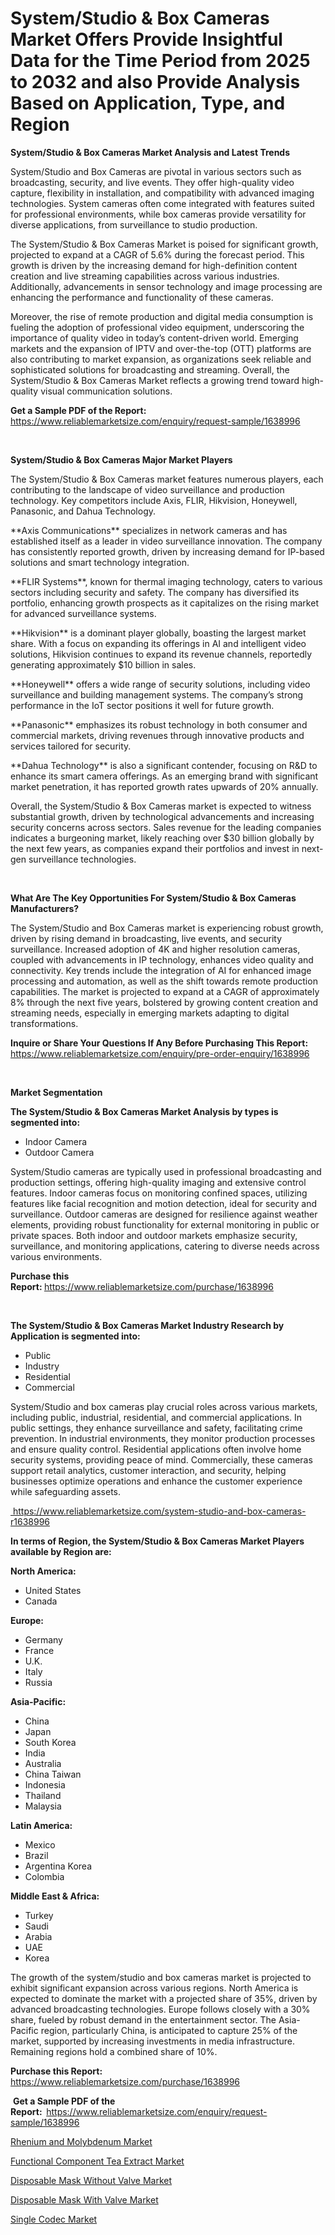 <p><h1>System/Studio & Box Cameras Market Offers Provide Insightful Data for the Time Period from 2025 to 2032 and also Provide Analysis Based on Application, Type, and Region</h1></p><p><strong>System/Studio & Box Cameras Market Analysis and Latest Trends</strong></p>
<p><p>System/Studio and Box Cameras are pivotal in various sectors such as broadcasting, security, and live events. They offer high-quality video capture, flexibility in installation, and compatibility with advanced imaging technologies. System cameras often come integrated with features suited for professional environments, while box cameras provide versatility for diverse applications, from surveillance to studio production.</p><p>The System/Studio & Box Cameras Market is poised for significant growth, projected to expand at a CAGR of 5.6% during the forecast period. This growth is driven by the increasing demand for high-definition content creation and live streaming capabilities across various industries. Additionally, advancements in sensor technology and image processing are enhancing the performance and functionality of these cameras.</p><p>Moreover, the rise of remote production and digital media consumption is fueling the adoption of professional video equipment, underscoring the importance of quality video in today’s content-driven world. Emerging markets and the expansion of IPTV and over-the-top (OTT) platforms are also contributing to market expansion, as organizations seek reliable and sophisticated solutions for broadcasting and streaming. Overall, the System/Studio & Box Cameras Market reflects a growing trend toward high-quality visual communication solutions.</p></p>
<p><strong>Get a Sample PDF of the Report:&nbsp;</strong> <a href="https://www.reliablemarketsize.com/enquiry/request-sample/1638996?utm_campaign=1131&utm_medium=2&utm_source=Github&utm_content=ia&utm_term=23032025&utm_id=systemstudio-box-cameras">https://www.reliablemarketsize.com/enquiry/request-sample/1638996</a></p>
<p>&nbsp;</p>
<p><strong>System/Studio & Box Cameras Major Market Players</strong></p>
<p><p>The System/Studio & Box Cameras market features numerous players, each contributing to the landscape of video surveillance and production technology. Key competitors include Axis, FLIR, Hikvision, Honeywell, Panasonic, and Dahua Technology.</p><p>**Axis Communications** specializes in network cameras and has established itself as a leader in video surveillance innovation. The company has consistently reported growth, driven by increasing demand for IP-based solutions and smart technology integration. </p><p>**FLIR Systems**, known for thermal imaging technology, caters to various sectors including security and safety. The company has diversified its portfolio, enhancing growth prospects as it capitalizes on the rising market for advanced surveillance systems.</p><p>**Hikvision** is a dominant player globally, boasting the largest market share. With a focus on expanding its offerings in AI and intelligent video solutions, Hikvision continues to expand its revenue channels, reportedly generating approximately $10 billion in sales.</p><p>**Honeywell** offers a wide range of security solutions, including video surveillance and building management systems. The company’s strong performance in the IoT sector positions it well for future growth. </p><p>**Panasonic** emphasizes its robust technology in both consumer and commercial markets, driving revenues through innovative products and services tailored for security.</p><p>**Dahua Technology** is also a significant contender, focusing on R&D to enhance its smart camera offerings. As an emerging brand with significant market penetration, it has reported growth rates upwards of 20% annually.</p><p>Overall, the System/Studio & Box Cameras market is expected to witness substantial growth, driven by technological advancements and increasing security concerns across sectors. Sales revenue for the leading companies indicates a burgeoning market, likely reaching over $30 billion globally by the next few years, as companies expand their portfolios and invest in next-gen surveillance technologies.</p></p>
<p>&nbsp;</p>
<p><strong>What Are The Key Opportunities For System/Studio & Box Cameras Manufacturers?</strong></p>
<p><p>The System/Studio and Box Cameras market is experiencing robust growth, driven by rising demand in broadcasting, live events, and security surveillance. Increased adoption of 4K and higher resolution cameras, coupled with advancements in IP technology, enhances video quality and connectivity. Key trends include the integration of AI for enhanced image processing and automation, as well as the shift towards remote production capabilities. The market is projected to expand at a CAGR of approximately 8% through the next five years, bolstered by growing content creation and streaming needs, especially in emerging markets adapting to digital transformations.</p></p>
<p><strong>Inquire or Share Your Questions If Any Before Purchasing This Report:</strong> <a href="https://www.reliablemarketsize.com/enquiry/pre-order-enquiry/1638996?utm_campaign=1131&utm_medium=2&utm_source=Github&utm_content=ia&utm_term=23032025&utm_id=systemstudio-box-cameras">https://www.reliablemarketsize.com/enquiry/pre-order-enquiry/1638996</a></p>
<p>&nbsp;</p>
<p><strong>Market Segmentation</strong></p>
<p><strong>The System/Studio & Box Cameras Market Analysis by types is segmented into:</strong></p>
<p><ul><li>Indoor Camera</li><li>Outdoor Camera</li></ul></p>
<p><p>System/Studio cameras are typically used in professional broadcasting and production settings, offering high-quality imaging and extensive control features. Indoor cameras focus on monitoring confined spaces, utilizing features like facial recognition and motion detection, ideal for security and surveillance. Outdoor cameras are designed for resilience against weather elements, providing robust functionality for external monitoring in public or private spaces. Both indoor and outdoor markets emphasize security, surveillance, and monitoring applications, catering to diverse needs across various environments.</p></p>
<p><strong>Purchase this Report:&nbsp;</strong><a href="https://www.reliablemarketsize.com/purchase/1638996?utm_campaign=1131&utm_medium=2&utm_source=Github&utm_content=ia&utm_term=23032025&utm_id=systemstudio-box-cameras">https://www.reliablemarketsize.com/purchase/1638996</a></p>
<p>&nbsp;</p>
<p><strong>The System/Studio & Box Cameras Market Industry Research by Application is segmented into:</strong></p>
<p><ul><li>Public</li><li>Industry</li><li>Residential</li><li>Commercial</li></ul></p>
<p><p>System/Studio and box cameras play crucial roles across various markets, including public, industrial, residential, and commercial applications. In public settings, they enhance surveillance and safety, facilitating crime prevention. In industrial environments, they monitor production processes and ensure quality control. Residential applications often involve home security systems, providing peace of mind. Commercially, these cameras support retail analytics, customer interaction, and security, helping businesses optimize operations and enhance the customer experience while safeguarding assets.</p></p>
<p><a href="https://www.reliablemarketsize.com/system-studio-and-box-cameras-r1638996?utm_campaign=1131&utm_medium=2&utm_source=Github&utm_content=ia&utm_term=23032025&utm_id=systemstudio-box-cameras">&nbsp;https://www.reliablemarketsize.com/system-studio-and-box-cameras-r1638996</a></p>
<p><strong>In terms of Region, the System/Studio & Box Cameras Market Players available by Region are:</strong></p>
<p>
    <p> <strong> North America: </strong>
        <ul>
            <li>United States</li>
            <li>Canada</li>
        </ul>
        </p> 
    <p> <strong> Europe: </strong>
        <ul>
            <li>Germany</li>
            <li>France</li>
            <li>U.K.</li>
            <li>Italy</li>
            <li>Russia</li>
        </ul>
        </p> 
    <p> <strong> Asia-Pacific: </strong>
        <ul>
            <li>China</li>
            <li>Japan</li>
            <li>South Korea</li>
            <li>India</li>
            <li>Australia</li>
            <li>China Taiwan</li>
            <li>Indonesia</li>
            <li>Thailand</li>
            <li>Malaysia</li>
        </ul>
        </p> 
    <p> <strong> Latin America: </strong>
        <ul>
            <li>Mexico</li>
            <li>Brazil</li>
            <li>Argentina Korea</li>
            <li>Colombia</li>
        </ul>
        </p> 
    <p> <strong> Middle East & Africa: </strong>
        <ul>
            <li>Turkey</li>
            <li>Saudi</li>
            <li>Arabia</li>
            <li>UAE</li>
            <li>Korea</li>
        </ul>
    </p>
    </p>
<p><p>The growth of the system/studio and box cameras market is projected to exhibit significant expansion across various regions. North America is expected to dominate the market with a projected share of 35%, driven by advanced broadcasting technologies. Europe follows closely with a 30% share, fueled by robust demand in the entertainment sector. The Asia-Pacific region, particularly China, is anticipated to capture 25% of the market, supported by increasing investments in media infrastructure. Remaining regions hold a combined share of 10%.</p></p>
<p><strong>Purchase this Report: </strong><a href="https://www.reliablemarketsize.com/purchase/1638996?utm_campaign=1131&utm_medium=2&utm_source=Github&utm_content=ia&utm_term=23032025&utm_id=systemstudio-box-cameras">https://www.reliablemarketsize.com/purchase/1638996</a></p>
<p>&nbsp;<strong>Get a Sample PDF of the Report:&nbsp;&nbsp;</strong><a href="https://www.reliablemarketsize.com/enquiry/request-sample/1638996?utm_campaign=1131&utm_medium=2&utm_source=Github&utm_content=ia&utm_term=23032025&utm_id=systemstudio-box-cameras">https://www.reliablemarketsize.com/enquiry/request-sample/1638996</a></p>
<p><strong></strong></p>
<p><p><a href="https://github.com/sphaabrose/Market-Research-Report-List-1/blob/main/rhenium-and-molybdenum-market.md?utm_campaign=1131&utm_medium=2&utm_source=Github&utm_content=ia&utm_term=23032025&utm_id=systemstudio-box-cameras">Rhenium and Molybdenum Market</a></p><p><a href="https://github.com/leptouwrites/Market-Research-Report-List-1/blob/main/functional-component-tea-extract-market.md?utm_campaign=1131&utm_medium=2&utm_source=Github&utm_content=ia&utm_term=23032025&utm_id=systemstudio-box-cameras">Functional Component Tea Extract Market</a></p><p><a href="https://github.com/colloerrinbp/Market-Research-Report-List-1/blob/main/disposable-mask-without-valve-market.md?utm_campaign=1131&utm_medium=2&utm_source=Github&utm_content=ia&utm_term=23032025&utm_id=systemstudio-box-cameras">Disposable Mask Without Valve Market</a></p><p><a href="https://github.com/bhatttutty2p/Market-Research-Report-List-1/blob/main/disposable-mask-with-valve-market.md?utm_campaign=1131&utm_medium=2&utm_source=Github&utm_content=ia&utm_term=23032025&utm_id=systemstudio-box-cameras">Disposable Mask With Valve Market</a></p><p><a href="https://github.com/ekerswenzlb0/Market-Research-Report-List-1/blob/main/single-codec-market.md?utm_campaign=1131&utm_medium=2&utm_source=Github&utm_content=ia&utm_term=23032025&utm_id=systemstudio-box-cameras">Single Codec Market</a></p></p>